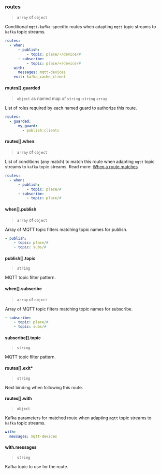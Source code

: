 ### routes

> `array` of `object`

Conditional `mqtt-kafka`-specific routes when adapting `mqtt` topic streams to `kafka` topic streams.

```yaml
routes:
  - when:
      - publish:
          - topic: place/+/device/#
      - subscribe:
          - topic: place/+/device/#
    with:
      messages: mqtt-devices
    exit: kafka_cache_client
```

#### routes[].guarded

> `object` as named map of `string:string` `array`

List of roles required by each named guard to authorize this route.

```yaml
routes:
  - guarded:
      my_guard:
        - publish:clients
```

#### routes[].when

> `array` of `object`

List of conditions (any match) to match this route when adapting `mqtt` topic streams to `kafka` topic streams.
Read more: [When a route matches](../../../../../concepts/bindings.md#when-a-route-matches)

```yaml
routes:
  - when:
      - publish:
          - topic: place/#
      - subscribe:
          - topic: place/#
```

#### when[].publish

> `array` of `object`

Array of MQTT topic filters matching topic names for publish.

```yaml
- publish:
    - topic: place/#
    - topic: subs/#
```

#### publish[].topic

> `string`

MQTT topic filter pattern.

#### when[].subscribe

> `array` of `object`

Array of MQTT topic filters matching topic names for subscribe.

```yaml
- subscribe:
    - topic: place/#
    - topic: subs/#
```

#### subscribe[].topic

> `string`

MQTT topic filter pattern.

#### routes[].exit\*

> `string`

Next binding when following this route.

#### routes[].with

> `object`

Kafka parameters for matched route when adapting `mqtt` topic streams to `kafka` topic streams.

```yaml
with:
  messages: mqtt-devices
```

#### with.messages

> `string`

Kafka topic to use for the route.
